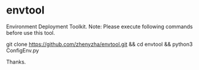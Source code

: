 # envtool
Environment Deployment Toolkit.
Note:
Please execute following commands before use this tool.


git clone https://github.com/zhenyzha/envtool.git && cd envtool && python3 ConfigEnv.py

Thanks.
